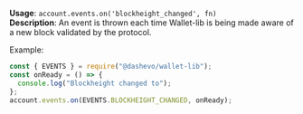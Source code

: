**Usage**: `account.events.on('blockheight_changed', fn)`  
**Description**: An event is thrown each time Wallet-lib is being made aware of a new block validated by the protocol.

Example:

```js
const { EVENTS } = require("@dashevo/wallet-lib");
const onReady = () => {
  console.log("Blockheight changed to");
};
account.events.on(EVENTS.BLOCKHEIGHT_CHANGED, onReady);
```

